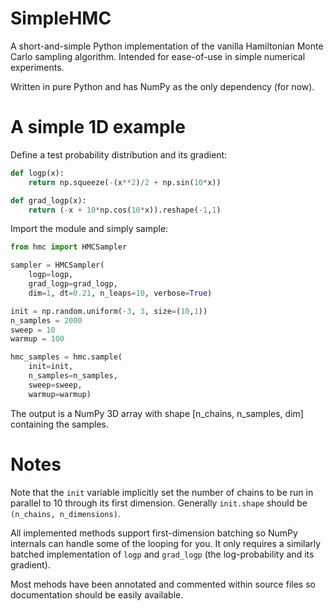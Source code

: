 # SimpleHMC

A short-and-simple Python implementation of the vanilla Hamiltonian Monte Carlo sampling algorithm. Intended for ease-of-use in simple numerical experiments.

Written in pure Python and has NumPy as the only dependency (for now).

# A simple 1D example

Define a test probability distribution and its gradient:

```python
def logp(x):
    return np.squeeze(-(x**2)/2 + np.sin(10*x))

def grad_logp(x):
    return (-x + 10*np.cos(10*x)).reshape(-1,1)
```

Import the module and simply sample:

```python
from hmc import HMCSampler

sampler = HMCSampler(
    logp=logp,
    grad_logp=grad_logp,
    dim=1, dt=0.21, n_leaps=10, verbose=True)

init = np.random.uniform(-3, 3, size=(10,1))
n_samples = 2000
sweep = 10
warmup = 100

hmc_samples = hmc.sample(
    init=init,
    n_samples=n_samples,
    sweep=sweep,
    warmup=warmup)
```

The output is a NumPy 3D array with shape [n_chains, n_samples, dim] containing the samples.

# Notes

Note that the `init` variable implicitly set the number of chains to be run in parallel to 10 through its first dimension. Generally `init.shape` should be `(n_chains, n_dimensions)`.

All implemented methods support first-dimension batching so NumPy internals can handle some of the looping for you. It only requires a similarly batched implementation of `logp` and `grad_logp` (the log-probability and its gradient).

Most mehods have been annotated and commented within source files so documentation should be easily available.